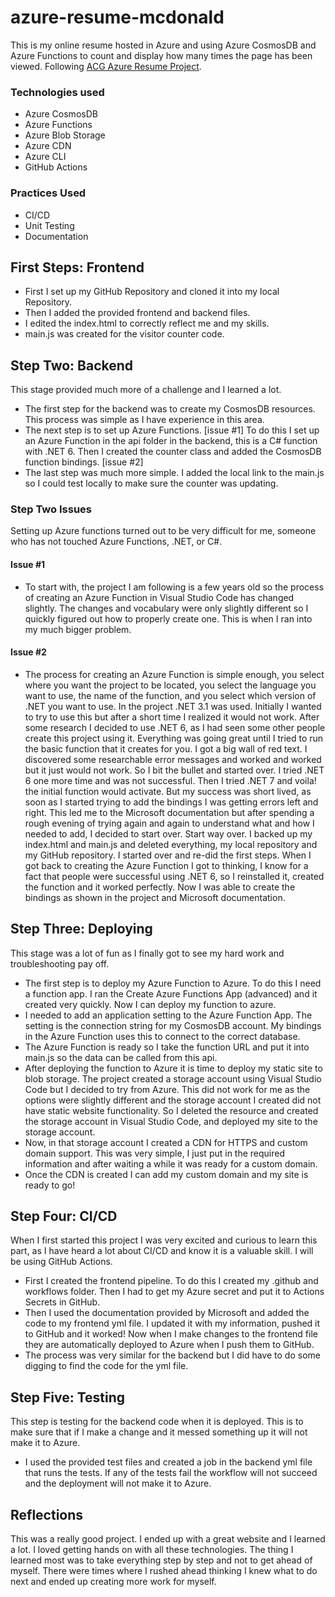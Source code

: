 # azure-resume-mcdonald
This is my online resume hosted in Azure and using Azure CosmosDB and Azure Functions to count and display how many times the page has been viewed.
Following [ACG Azure Resume Project](https://www.youtube.com/watch?v=ieYrBWmkfno&t=2762s).

### Technologies used
- Azure CosmosDB
- Azure Functions
- Azure Blob Storage
- Azure CDN
- Azure CLI
- GitHub Actions

### Practices Used
- CI/CD
- Unit Testing
- Documentation

## First Steps: Frontend

- First I set up my GitHub Repository and cloned it into my local Repository.
- Then I added the provided frontend and backend files.
- I edited the index.html to correctly reflect me and my skills.
- main.js was created for the visitor counter code.

## Step Two: Backend

This stage provided much more of a challenge and I learned a lot.

- The first step for the backend was to create my CosmosDB resources. This process was simple as I have experience in this area.
- The next step is to set up Azure Functions. [issue #1] To do this I set up an Azure Function in the api folder in the backend, this is a C# function with .NET 6. Then I created the counter class and added the CosmosDB function bindings. [issue #2]
- The last step was much more simple. I added the local link to the main.js so I could test locally to make sure the counter was updating.

### Step Two Issues
Setting up Azure functions turned out to be very difficult for me, someone who has not touched Azure Functions, .NET, or C#.
#### Issue #1
- To start with, the project I am following is a few years old so the process of creating an Azure Function in Visual Studio Code has changed slightly. The changes and vocabulary were only slightly different so I quickly figured out how to properly create one. This is when I ran into my much bigger problem.

#### Issue #2
- The process for creating an Azure Function is simple enough, you select where you want the project to be located, you select the language you want to use, the name of the function, and you select which version of .NET you want to use. In the project .NET 3.1 was used. Initially I wanted to try to use this but after a short time I realized it would not work. After some research I decided to use .NET 6, as I had seen some other people create this project using it. Everything was going great until I tried to run the basic function that it creates for you. I got a big wall of red text. I discovered some researchable error messages and worked and worked but it just would not work. So I bit the bullet and started over. I tried .NET 6 one more time and was not successful. Then I tried .NET 7 and voila! the initial function would activate. But my success was short lived, as soon as I started trying to add the bindings I was getting errors left and right. This led me to the Microsoft documentation but after spending a rough evening of trying again and again to understand what and how I needed to add, I decided to start over. Start way over. I backed up my index.html and main.js and deleted everything, my local repository and my GitHub repository. I started over and re-did the first steps. When I got back to creating the Azure Function I got to thinking, I know for a fact that people were successful using .NET 6, so I reinstalled it, created the function and it worked perfectly. Now I was able to create the bindings as shown in the project and Microsoft documentation.

## Step Three: Deploying

This stage was a lot of fun as I finally got to see my hard work and troubleshooting pay off.

- The first step is to deploy my Azure Function to Azure. To do this I need a function app. I ran the Create Azure Functions App (advanced) and it created very quickly. Now I can deploy my function to azure.
- I needed to add an application setting to the Azure Function App. The setting is the connection string for my CosmosDB account. My bindings in the Azure Function uses this to connect to the correct database.
- The Azure Function is ready so I take the function URL and put it into main.js so the data can be called from this api.
- After deploying the function to Azure it is time to deploy my static site to blob storage. The project created a storage account using Visual Studio Code but I decided to try from Azure. This did not work for me as the options were slightly different and the storage account I created did not have static website functionality. So I deleted the resource and created the storage account in Visual Studio Code, and deployed my site to the storage account.
- Now, in that storage account I created a CDN for HTTPS and custom domain support. This was very simple, I just put in the required information and after waiting a while it was ready for a custom domain.
- Once the CDN is created I can add my custom domain and my site is ready to go!

## Step Four: CI/CD

When I first started this project I was very excited and curious to learn this part, as I have heard a lot about CI/CD and know it is a valuable skill. I will be using GitHub Actions.

- First I created the frontend pipeline. To do this I created my .github and workflows folder. Then I had to get my Azure secret and put it to Actions Secrets in GitHub.
- Then I used the documentation provided by Microsoft and added the code to my frontend yml file. I updated it with my information, pushed it to GitHub and it worked! Now when I make changes to the frontend file they are automatically deployed to Azure when I push them to GitHub.
- The process was very similar for the backend but I did have to do some digging to find the code for the yml file.

## Step Five: Testing

This step is testing for the backend code when it is deployed. This is to make sure that if I make a change and it messed something up it will not make it to Azure.

- I used the provided test files and created a job in the backend yml file that runs the tests. If any of the tests fail the workflow will not succeed and the deployment will not make it to Azure.

## Reflections

This was a really good project. I ended up with a great website and I learned a lot. I loved getting hands on with all these technologies. The thing I learned most was to take everything step by step and not to get ahead of myself. There were times where I rushed ahead thinking I knew what to do next and ended up creating more work for myself.
